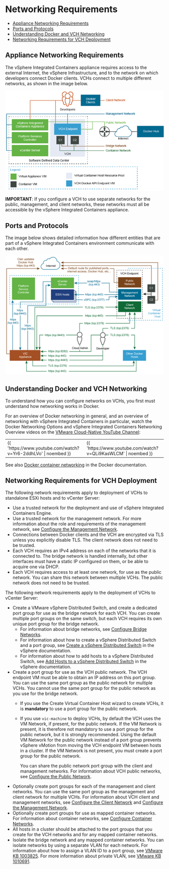 # Networking Requirements #

- [Appliance Networking Requirements](#networkreqs)
- [Ports and Protocols](#ports)
- [Understanding Docker and VCH Networking](#understanding)
- [Networking Requirements for VCH Deployment](#vchnetworkreqs)

## Appliance Networking Requirements <a id="networkreqs"></a>

The vSphere Integrated Containers appliance requires access to the external Internet, the vSphere Infrastructure, and to the network on which developers connect Docker clients. VCHs connect to multiple different networks, as shown in the image below.

![VCH Networking](graphics/vic_networking.png)

**IMPORTANT**: If you configure a VCH to use separate networks for the public, management, and client networks, these networks must all be accessible by the vSphere Integrated Containers appliance.

## Ports and Protocols <a id="ports"></a>

The image below shows detailed information how different entities that are part of a vSphere Integrated Containers environment communicate with each other. 

 ![Networking Ports and Protocols](graphics/Network-protocols.png)

## Understanding Docker and VCH Networking <a id="understanding"></a>

To understand how you can configure networks on VCHs, you first must understand how networking works in Docker.

For an overview of Docker networking in general, and an overview of networking with vSphere Integrated Containers in particular, watch the Docker Networking Options and vSphere Integrated Containers Networking Overview videos on the [VMware Cloud-Native YouTube Channel](https://www.youtube.com/channel/UCdkGV51Nu0unDNT58bHt9bg):

<table>
				<tbody>
					<tr>
						<td><!--StartFragment-->{{ 'https://www.youtube.com/watch?v=Yr6-2ddhLVo' | noembed }}<!--EndFragment--></td>
						<td><!--StartFragment-->{{ 'https://www.youtube.com/watch?v=QLi9KasWLCM' | noembed }}<!--EndFragment--></td>
					</tr>
				</tbody>
			</table>


See also [Docker container networking](https://docs.docker.com/engine/userguide/networking/) in the Docker documentation.

## Networking Requirements for VCH Deployment <a id="vchnetworkreqs"></a>

The following network requirements apply to deployment of VCHs to standalone ESXi hosts and to vCenter Server:

- Use a trusted network for the deployment and use of vSphere Integrated Containers Engine.
- Use a trusted network for the management network. For more information about the role and requirements of the management network, see [Configure the Management Network](mgmt_network.md).
- Connections between Docker clients and the VCH are encrypted via TLS unless you explicitly disable TLS. The client network does not need to be trusted.
- Each VCH requires an IPv4 address on each of the networks that it is connected to. The bridge network is handled internally, but other interfaces must have a static IP configured on them, or be able to acquire one via DHCP.
- Each VCH requires access to at least one network, for use as the public network. You can share this network between multiple VCHs. The public network does not need to be trusted.

The following network requirements apply to the deployment of VCHs to vCenter Server: 
 
- Create a VMware vSphere Distributed Switch, and create a dedicated port group for use as the bridge network for each VCH. You can create multiple port groups on the same switch, but each VCH requires its own unique port group for the bridge network. 
  - For information about bridge networks, see [Configure Bridge Networks](bridge_network.md). 
  - For information about how to create a vSphere Distributed Switch and a port group, see [Create a vSphere Distributed Switch](https://docs.vmware.com/en/VMware-vSphere/6.7/com.vmware.vsphere.networking.doc/GUID-D21B3241-0AC9-437C-80B1-0C8043CC1D7D.html) in the vSphere  documentation. 
  - For information about how to add hosts to a vSphere Distributed Switch, see [Add Hosts to a vSphere Distributed Switch](https://docs.vmware.com/en/VMware-vSphere/6.7/com.vmware.vsphere.networking.doc/GUID-E90C1B0D-82CB-4A3D-BE1B-0FDCD6575725.html) in the vSphere  documentation.
- Create a port group for use as the VCH public network. The VCH endpoint VM must be able to obtain an IP address on this port group.  You can use the same port group as the public network for multiple VCHs. You cannot use the same port group for the public network as you use for the bridge network.
  - If you use the Create Virtual Container Host wizard to create VCHs, it is **mandatory** to use a port group for the public network.
  - If you use `vic-machine` to deploy VCHs, by default the VCH uses the VM Network, if present, for the public network. If the VM Network is present, it is therefore not mandatory to use a port group for the public network, but it is strongly recommended. Using the default VM Network for the public network instead of a port group prevents vSphere vMotion from moving the VCH endpoint VM between hosts in a cluster. If the VM Network is not present, you must create a port group for the public network.
  
    You can share the public network port group with the client and management networks. For information about VCH public networks, see [Configure the Public Network](public_network.md).
- Optionally create port groups for each of the management and client networks. You can use the same port group as the management and client network for multiple VCHs. For information about VCH client and management networks, see [Configure the Client Network](client_network.md) and [Configure the Management Network](mgmt_network.md).
- Optionally create port groups for use as mapped container networks. For information about container networks, see [Configure Container Networks](container_networks.md). 
- All hosts in a cluster should be attached to the port groups that you create for the VCH networks and for any mapped container networks.
- Isolate the bridge network and any mapped container networks. You can isolate networks by using a separate VLAN for each network. For information about how to assign a VLAN ID to a port group, see [VMware KB 1003825](https://kb.vmware.com/kb/1003825). For more information about private VLAN, see [VMware KB 1010691](https://kb.vmware.com/kb/1010691).